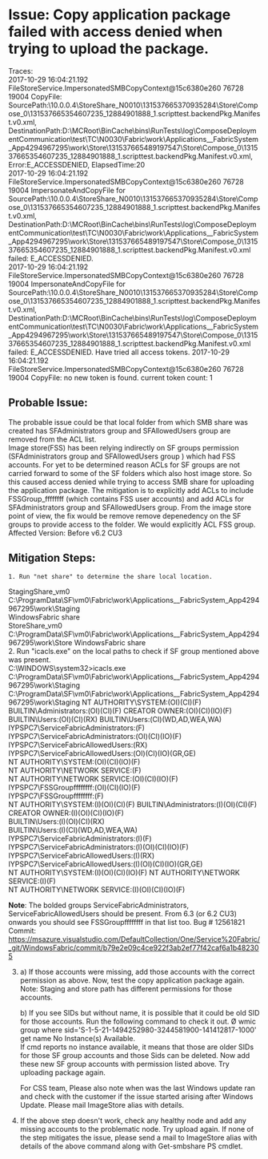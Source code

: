 # Issue:  Copy application package failed with access denied when trying to upload the package.	
 
 Traces:	
 2017-10-29 16:04:21.192	FileStoreService.ImpersonatedSMBCopyContext@15c6380e260	76728	19004	CopyFile: SourcePath:\\10.0.0.4\StoreShare_N0010\131537665370935284\Store\Compose_0\131537665354607235_12884901888_1.scripttest.backendPkg.Manifest.v0.xml, DestinationPath:D:\MCRoot\BinCache\bins\RunTests\log\ComposeDeploymentCommunication\test\TC\N0030\Fabric\work\Applications\__FabricSystem_App4294967295\work\Store\131537665489197547\Store\Compose_0\131537665354607235_12884901888_1.scripttest.backendPkg.Manifest.v0.xml, Error:E_ACCESSDENIED, ElapsedTime:20	
2017-10-29 16:04:21.192	FileStoreService.ImpersonatedSMBCopyContext@15c6380e260	76728	19004	ImpersonateAndCopyFile for SourcePath:\\10.0.0.4\StoreShare_N0010\131537665370935284\Store\Compose_0\131537665354607235_12884901888_1.scripttest.backendPkg.Manifest.v0.xml, DestinationPath:D:\MCRoot\BinCache\bins\RunTests\log\ComposeDeploymentCommunication\test\TC\N0030\Fabric\work\Applications\__FabricSystem_App4294967295\work\Store\131537665489197547\Store\Compose_0\131537665354607235_12884901888_1.scripttest.backendPkg.Manifest.v0.xml failed: E_ACCESSDENIED.	
2017-10-29 16:04:21.192	FileStoreService.ImpersonatedSMBCopyContext@15c6380e260	76728	19004	ImpersonateAndCopyFile for SourcePath:\\10.0.0.4\StoreShare_N0010\131537665370935284\Store\Compose_0\131537665354607235_12884901888_1.scripttest.backendPkg.Manifest.v0.xml, DestinationPath:D:\MCRoot\BinCache\bins\RunTests\log\ComposeDeploymentCommunication\test\TC\N0030\Fabric\work\Applications\__FabricSystem_App4294967295\work\Store\131537665489197547\Store\Compose_0\131537665354607235_12884901888_1.scripttest.backendPkg.Manifest.v0.xml failed: E_ACCESSDENIED. Have tried all access tokens.	
2017-10-29 16:04:21.192	FileStoreService.ImpersonatedSMBCopyContext@15c6380e260	76728	19004	CopyFile: no new token is found. current token count: 1	
 
 ## Probable Issue:	
 
 The probable issue could be that local folder from which SMB share was created has SFAdministrators group and SFAllowedUsers group are removed from the ACL list. 	
 Image store(FSS) has been relying indirectly on SF groups permission (SFAdministrators group and SFAllowedUsers group ) which had FSS accounts. For yet to be determined reason ACLs for SF groups are not carried forward to some of the SF folders which also host image store. So this caused access denied while trying to access SMB share for uploading the application package.	
 The mitigation is to explicitly add ACLs to include FSSGroup_ffffffff (which contains FSS user accounts) and add ACLs for SFAdministrators group and SFAllowedUsers group.	
 From the image store point of view, the fix would be remove remove depenedency on the SF groups to provide access to the folder. We would explicitly ACL FSS group.	
 Affected Version: Before v6.2 CU3	
 
 ## Mitigation Steps:	
 
 	1. Run "net share" to determine the share local location.	
 StagingShare_vm0	
             C:\ProgramData\SF\vm0\Fabric\work\Applications\__FabricSystem_App4294967295\work\Staging	
                                             WindowsFabric share	
StoreShare_vm0	
             C:\ProgramData\SF\vm0\Fabric\work\Applications\__FabricSystem_App4294967295\work\Store	
                                             WindowsFabric share	
 	2. Run "icacls.exe" on the local paths to check if SF group mentioned above was present.	
 C:\WINDOWS\system32>icacls.exe C:\ProgramData\SF\vm0\Fabric\work\Applications\__FabricSystem_App4294967295\work\Staging	
 C:\ProgramData\SF\vm0\Fabric\work\Applications\__FabricSystem_App4294967295\work\Staging NT AUTHORITY\SYSTEM:(OI)(CI)(F)	
                                                                                         BUILTIN\Administrators:(OI)(CI)(F)	
                                                                                         CREATOR OWNER:(OI)(CI)(IO)(F)	
                                                                                         BUILTIN\Users:(OI)(CI)(RX)	
                                                                                         BUILTIN\Users:(CI)(WD,AD,WEA,WA)	
                                                                                         IYPSPC7\ServiceFabricAdministrators:(F)	
                                                                                         IYPSPC7\ServiceFabricAdministrators:(OI)(CI)(IO)(F)	
                                                                                         IYPSPC7\ServiceFabricAllowedUsers:(RX)	
                                                                                         IYPSPC7\ServiceFabricAllowedUsers:(OI)(CI)(IO)(GR,GE)	
                                                                                         NT AUTHORITY\SYSTEM:(OI)(CI)(IO)(F)	
                                                                                         NT AUTHORITY\NETWORK SERVICE:(F)	
                                                                                         NT AUTHORITY\NETWORK SERVICE:(OI)(CI)(IO)(F)	
                                                                                         IYPSPC7\FSSGroupffffffff:(OI)(CI)(IO)(F)	
                                                                                         IYPSPC7\FSSGroupffffffff:(F)	
                                                                                         NT AUTHORITY\SYSTEM:(I)(OI)(CI)(F)	
                                                                                         BUILTIN\Administrators:(I)(OI)(CI)(F)	
                                                                                         CREATOR OWNER:(I)(OI)(CI)(IO)(F)	
                                                                                         BUILTIN\Users:(I)(OI)(CI)(RX)	
                                                                                         BUILTIN\Users:(I)(CI)(WD,AD,WEA,WA)	
                                                                                         IYPSPC7\ServiceFabricAdministrators:(I)(F)	
                                                                                         IYPSPC7\ServiceFabricAdministrators:(I)(OI)(CI)(IO)(F)	
                                                                                         IYPSPC7\ServiceFabricAllowedUsers:(I)(RX)	
                                                                                         IYPSPC7\ServiceFabricAllowedUsers:(I)(OI)(CI)(IO)(GR,GE)	
                                                                                         NT AUTHORITY\SYSTEM:(I)(OI)(CI)(IO)(F)	
                                                                                         NT AUTHORITY\NETWORK SERVICE:(I)(F)	
                                                                                         NT AUTHORITY\NETWORK SERVICE:(I)(OI)(CI)(IO)(F)	
                                                                                         
  **Note**: The bolded groups ServiceFabricAdministrators, ServiceFabricAllowedUsers should be present.	
From 6.3 (or 6.2 CU3) onwards you should see FSSGroupffffffff in that list too.	
Bug # 12561821 Commit: https://msazure.visualstudio.com/DefaultCollection/One/Service%20Fabric/_git/WindowsFabric/commit/b79e2e09c4ce922f3ab2ef77f42caf6a1b482305	
 		
3. a) If those accounts were missing, add those accounts with the correct permission as above. Now, test the copy application package again. Note: Staging and store path has different permissions for those accounts.	
		
	b) If you see SIDs but without name, it is possible that it could be old SID for those accounts. Run the following command to check it out.	
 	Ø wmic group where sid='S-1-5-21-1494252980-3244581900-141412817-1000' get name	
	No Instance(s) Available.	
 	If cmd reports no instance available, it means that those are older SIDs for those SF group accounts and those Sids can be deleted. Now add these new SF group accounts with permission listed above. Try uploading package again.	
		
	For CSS team, Please also note when was the last Windows update ran and check with the customer if the issue started arising after Windows Update. Please mail ImageStore alias with details.	
		
4. If the above step doesn't work, check any healthy node and add any missing accounts to the problematic node.	
          Try upload again.	
 If none of the step mitigates the issue, please send a mail to ImageStore alias with details of the above command along with Get-smbshare PS cmdlet.
